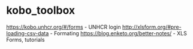 # kobo_toolbox

https://kobo.unhcr.org/#/forms - UNHCR login
http://xlsform.org/#pre-loading-csv-data - Formating
https://blog.enketo.org/better-notes/ - XLS Forms, tutorials
